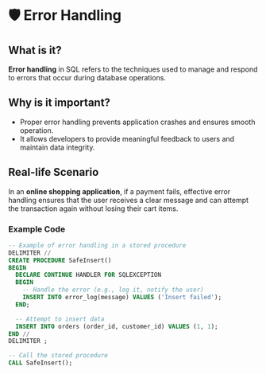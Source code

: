 
# 🛡️ Error Handling

## What is it?
**Error handling** in SQL refers to the techniques used to manage and respond to errors that occur during database operations.

## Why is it important?
- Proper error handling prevents application crashes and ensures smooth operation.
- It allows developers to provide meaningful feedback to users and maintain data integrity.

## Real-life Scenario
In an **online shopping application**, if a payment fails, effective error handling ensures that the user receives a clear message and can attempt the transaction again without losing their cart items.

### Example Code
```sql
-- Example of error handling in a stored procedure
DELIMITER //
CREATE PROCEDURE SafeInsert()
BEGIN
  DECLARE CONTINUE HANDLER FOR SQLEXCEPTION
  BEGIN
    -- Handle the error (e.g., log it, notify the user)
    INSERT INTO error_log(message) VALUES ('Insert failed');
  END;

  -- Attempt to insert data
  INSERT INTO orders (order_id, customer_id) VALUES (1, 1);
END //
DELIMITER ;

-- Call the stored procedure
CALL SafeInsert();
